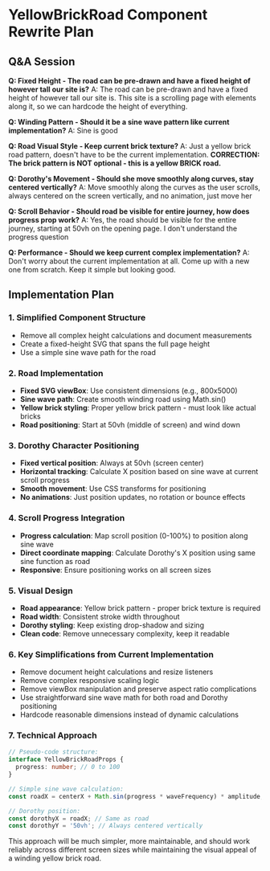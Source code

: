 # YellowBrickRoad Component Rewrite Plan

## Q&A Session

**Q: Fixed Height - The road can be pre-drawn and have a fixed height of however tall our site is?**
A: The road can be pre-drawn and have a fixed height of however tall our site is. This site is a scrolling page with elements along it, so we can hardcode the height of everything.

**Q: Winding Pattern - Should it be a sine wave pattern like current implementation?**
A: Sine is good

**Q: Road Visual Style - Keep current brick texture?**
A: Just a yellow brick road pattern, doesn't have to be the current implementation. **CORRECTION: The brick pattern is NOT optional - this is a yellow BRICK road.**

**Q: Dorothy's Movement - Should she move smoothly along curves, stay centered vertically?**
A: Move smoothly along the curves as the user scrolls, always centered on the screen vertically, and no animation, just move her

**Q: Scroll Behavior - Should road be visible for entire journey, how does progress prop work?**
A: Yes, the road should be visible for the entire journey, starting at 50vh on the opening page. I don't understand the progress question

**Q: Performance - Should we keep current complex implementation?**
A: Don't worry about the current implementation at all. Come up with a new one from scratch. Keep it simple but looking good.

## Implementation Plan

### 1. Simplified Component Structure
- Remove all complex height calculations and document measurements
- Create a fixed-height SVG that spans the full page height
- Use a simple sine wave path for the road

### 2. Road Implementation
- **Fixed SVG viewBox**: Use consistent dimensions (e.g., 800x5000)
- **Sine wave path**: Create smooth winding road using Math.sin()
- **Yellow brick styling**: Proper yellow brick pattern - must look like actual bricks
- **Road positioning**: Start at 50vh (middle of screen) and wind down

### 3. Dorothy Character Positioning
- **Fixed vertical position**: Always at 50vh (screen center)
- **Horizontal tracking**: Calculate X position based on sine wave at current scroll progress
- **Smooth movement**: Use CSS transforms for positioning
- **No animations**: Just position updates, no rotation or bounce effects

### 4. Scroll Progress Integration
- **Progress calculation**: Map scroll position (0-100%) to position along sine wave
- **Direct coordinate mapping**: Calculate Dorothy's X position using same sine function as road
- **Responsive**: Ensure positioning works on all screen sizes

### 5. Visual Design
- **Road appearance**: Yellow brick pattern - proper brick texture is required
- **Road width**: Consistent stroke width throughout
- **Dorothy styling**: Keep existing drop-shadow and sizing
- **Clean code**: Remove unnecessary complexity, keep it readable

### 6. Key Simplifications from Current Implementation
- Remove document height calculations and resize listeners
- Remove complex responsive scaling logic
- Remove viewBox manipulation and preserve aspect ratio complications
- Use straightforward sine wave math for both road and Dorothy positioning
- Hardcode reasonable dimensions instead of dynamic calculations

### 7. Technical Approach
```typescript
// Pseudo-code structure:
interface YellowBrickRoadProps {
  progress: number; // 0 to 100
}

// Simple sine wave calculation:
const roadX = centerX + Math.sin(progress * waveFrequency) * amplitude;

// Dorothy position:
const dorothyX = roadX; // Same as road
const dorothyY = '50vh'; // Always centered vertically
```

This approach will be much simpler, more maintainable, and should work reliably across different screen sizes while maintaining the visual appeal of a winding yellow brick road.